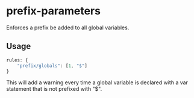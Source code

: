 prefix-parameters
=================

Enforces a prefix be added to all global variables.

Usage
-----

```Javascript
rules: {
    "prefix/globals": [1, "$"]
}
```
This will add a warning every time a global variable is declared with a var statement that is not prefixed with "$".